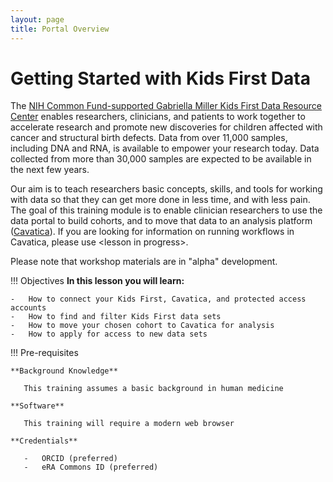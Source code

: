```yaml
---
layout: page
title: Portal Overview
---
```


Getting Started with Kids First Data
====================================

The [NIH Common Fund-supported Gabriella Miller Kids First Data Resource
Center](https://kidsfirstdrc.org/) enables researchers, clinicians, and
patients to work together to accelerate research and promote new
discoveries for children affected with cancer and structural birth
defects. Data from over 11,000 samples, including DNA and RNA, is
available to empower your research today. Data collected from more than
30,000 samples are expected to be available in the next few years.

Our aim is to teach researchers basic concepts, skills, and tools for
working with data so that they can get more done in less time, and with
less pain. The goal of this training module is to enable clinician
researchers to use the data portal to build cohorts, and to move that
data to an analysis platform ([Cavatica](https://cavatica.squarespace.com/)). If you are looking for
information on running workflows in Cavatica, please use \<lesson in
progress\>.

Please note that workshop materials are in "alpha" development.

!!! Objectives
    **In this lesson you will learn:**

    -   How to connect your Kids First, Cavatica, and protected access
    accounts
    -   How to find and filter Kids First data sets
    -   How to move your chosen cohort to Cavatica for analysis
    -   How to apply for access to new data sets


!!! Pre-requisites

    **Background Knowledge**

       This training assumes a basic background in human medicine

    **Software**

       This training will require a modern web browser

    **Credentials**

       -   ORCID (preferred)
       -   eRA Commons ID (preferred)
